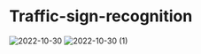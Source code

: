 # Traffic-sign-recognition
![2022-10-30](https://user-images.githubusercontent.com/104692841/202849708-4b051e4f-6bee-42f6-8c67-cee853242469.png)
![2022-10-30 (1)](https://user-images.githubusercontent.com/104692841/202849712-b0c98ebb-741f-4753-ba0d-799517edd90e.png)
